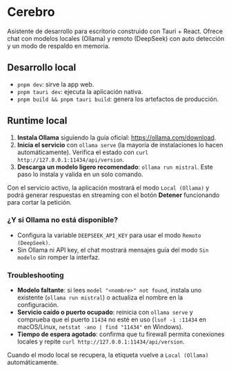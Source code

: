 # Cerebro

Asistente de desarrollo para escritorio construido con Tauri + React. Ofrece chat con modelos locales (Ollama) y remoto (DeepSeek) con auto detección y un modo de respaldo en memoria.

## Desarrollo local

- `pnpm dev`: sirve la app web.
- `pnpm tauri dev`: ejecuta la aplicación nativa.
- `pnpm build && pnpm tauri build`: genera los artefactos de producción.

## Runtime local

1. **Instala Ollama** siguiendo la guía oficial: <https://ollama.com/download>.
2. **Inicia el servicio** con `ollama serve` (la mayoría de instalaciones lo hacen automáticamente). Verifica el estado con `curl http://127.0.0.1:11434/api/version`.
3. **Descarga un modelo ligero recomendado**: `ollama run mistral`. Este paso lo instala y valida en un solo comando.

Con el servicio activo, la aplicación mostrará el modo `Local (Ollama)` y podrá generar respuestas en streaming con el botón **Detener** funcionando para cortar la petición.

### ¿Y si Ollama no está disponible?

- Configura la variable `DEEPSEEK_API_KEY` para usar el modo `Remoto (DeepSeek)`.
- Sin Ollama ni API key, el chat mostrará mensajes guía del modo `Sin modelo` sin romper la interfaz.

### Troubleshooting

- **Modelo faltante**: si lees `model "<nombre>" not found`, instala uno existente (`ollama run mistral`) o actualiza el nombre en la configuración.
- **Servicio caído o puerto ocupado**: reinicia con `ollama serve` y comprueba que el puerto `11434` no esté en uso (`lsof -i :11434` en macOS/Linux, `netstat -ano | find "11434"` en Windows).
- **Tiempo de espera agotado**: confirma que tu firewall permita conexiones locales y repite `curl http://127.0.0.1:11434/api/version`.

Cuando el modo local se recupera, la etiqueta vuelve a `Local (Ollama)` automáticamente.
